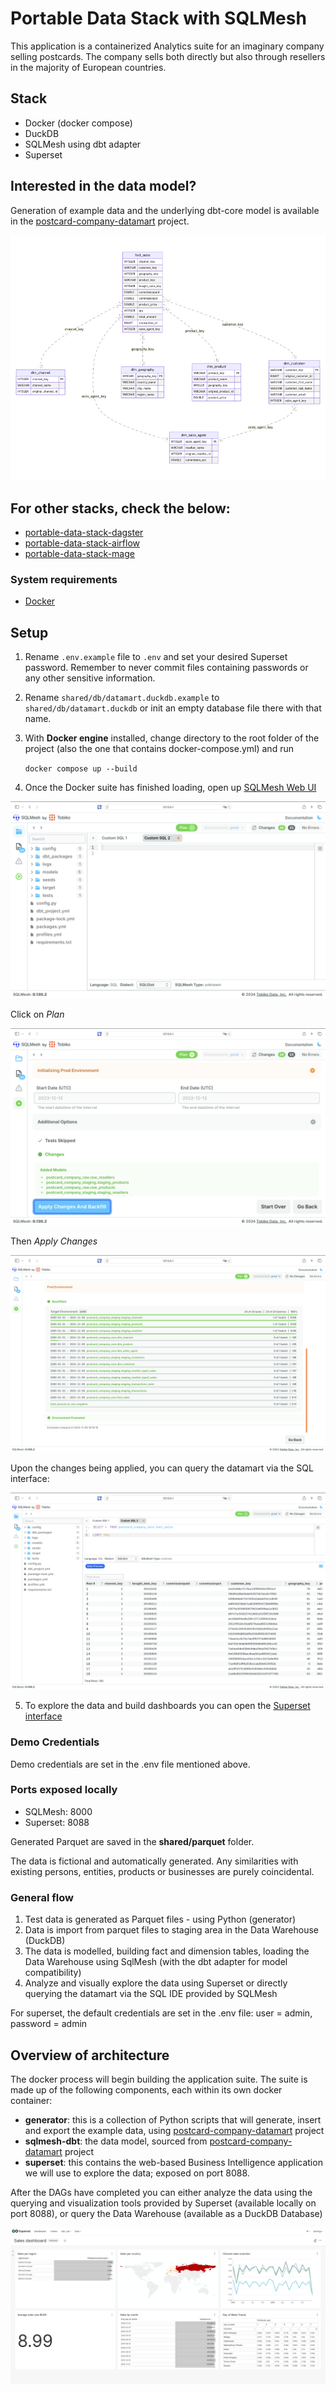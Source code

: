 # Portable Data Stack with SQLMesh

This application is a containerized Analytics suite for an imaginary company selling postcards. The company sells both directly but also through resellers in the majority of European countries.

## Stack

- Docker (docker compose)
- DuckDB
- SQLMesh using dbt adapter
- Superset

## Interested in the data model?

Generation of example data and the underlying dbt-core model is available in the [postcard-company-datamart](https://github.com/cnstlungu/postcard-company-datamart) project.  

![Data Model](resources/data_model.png "Data Model")


## For other stacks, check the below:
- [portable-data-stack-dagster](https://github.com/cnstlungu/portable-data-stack-dagster)
- [portable-data-stack-airflow](https://github.com/cnstlungu/portable-data-stack-airflow)
- [portable-data-stack-mage](https://github.com/cnstlungu/portable-data-stack-mage)

### System requirements
* [Docker](https://docs.docker.com/engine/install/)

## Setup

1. Rename `.env.example` file to `.env` and set your desired Superset password. Remember to never commit files containing passwords or any other sensitive information.

2. Rename `shared/db/datamart.duckdb.example` to `shared/db/datamart.duckdb` or init an empty database file there with that name.

3. With **Docker engine** installed, change directory to the root folder of the project (also the one that contains docker-compose.yml) and run

    `docker compose up --build`

4. Once the Docker suite has finished loading, open up [SQLMesh Web UI](http://localhost:8000)


![SQLMesh UI](resources/sqlmesh_ui.png "SQLMesh UI")

Click on *Plan* 

![Apply changes](resources/apply_changes.png "Apply changes")

Then *Apply Changes*

![Changes applied](resources/changes_applied.png "Changes applied")

Upon the changes being applied, you can query the datamart via the SQL interface:

![Quick check](resources/quick_check.png "Quick check")

5. To explore the data and build dashboards you can open the [Superset interface](http://localhost:8088)


### Demo Credentials

Demo credentials are set in the .env file mentioned above. 

### Ports exposed locally
* SQLMesh: 8000
* Superset: 8088

Generated Parquet are saved in the **shared/parquet** folder.

The data is fictional and automatically generated. Any similarities with existing persons, entities, products or businesses are purely coincidental.

### General flow

1. Test data is generated as Parquet files - using Python (generator)
2. Data is import from parquet files to staging area in the Data Warehouse (DuckDB)
3. The data is modelled, building fact and dimension tables, loading the Data Warehouse using SqlMesh (with the dbt adapter for model compatibility)
4. Analyze and visually explore the data using Superset or directly querying the datamart via the SQL IDE provided by SQLMesh

For superset, the default credentials are set in the .env file: user = admin, password = admin


## Overview of architecture

The docker process will begin building the application suite. The suite is made up of the following components, each within its own docker container:
* **generator**: this is a collection of Python scripts that will generate, insert and export the example data, using [postcard-company-datamart](https://github.com/cnstlungu/postcard-company-datamart) project
* **sqlmesh-dbt**: the data model, sourced from [postcard-company-datamart](https://github.com/cnstlungu/postcard-company-datamart) project
* **superset**: this contains the web-based Business Intelligence application we will use to explore the data; exposed on port 8088.


After the DAGs have completed you can either analyze the data using the querying and visualization tools provided by Superset (available locally on port 8088), or query the Data Warehouse (available as a DuckDB Database)

![Apache Superset](resources/superset.png "Superset")